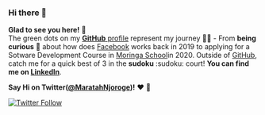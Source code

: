 ### Hi there 👋
**Glad to see you here!** :star_struck: <br> The green dots on my [**GitHub** profile](https://github.com/MaratahNjoroge?tab=repositories) represent my journey :running_man: - From **being curious** :thinking: about how does [Facebook](https://web.facebook.com/profile.php?id=100011897889432) works back in 2019 to applying for a Sotware Development Course in [Moringa  School](https://moringaschool.com/)in 2020. Outside of [GitHub](https://github.com/MaratahNjoroge), catch me for a quick best of 3 in the **sudoku** :sudoku: court! **You can find me on [LinkedIn](https://www.linkedin.com/in/maratah-njoroge-811b4b1a7/)**.

**Say Hi on Twitter([@MaratahNjoroge](https://twitter.com/MaratahNjoroge))!** :heart: 💬

[![Twitter Follow](https://img.shields.io/twitter/follow/MaratahNjoroge?style=social)](https://twitter.com/MaratahNjoroge)